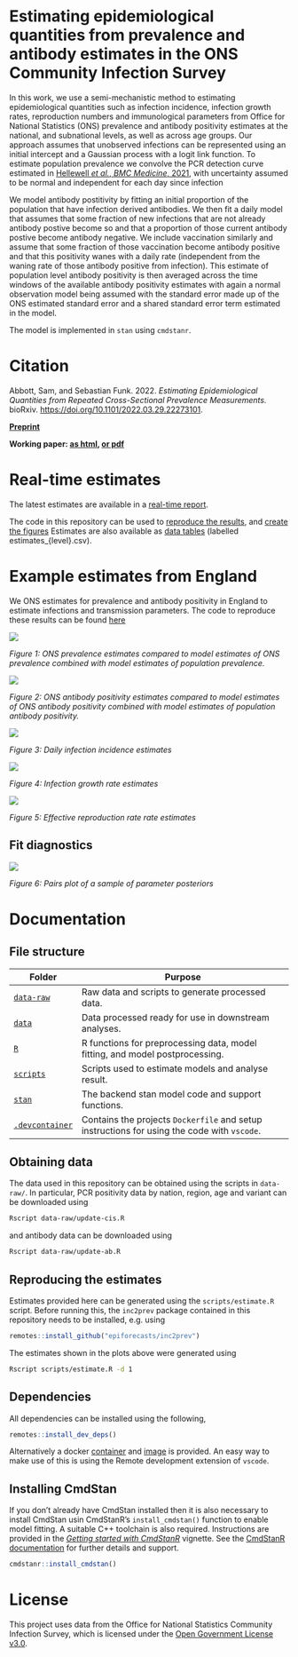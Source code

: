 # Estimating epidemiological quantities from prevalence and antibody estimates in the ONS Community Infection Survey

In this work, we use a semi-mechanistic method to estimating epidemiological quantities such as infection incidence, infection growth rates, reproduction numbers and immunological parameters from Office for National Statistics (ONS) prevalence and antibody positivity estimates at the national, and subnational levels, as well as across age groups.
Our approach assumes that unobserved infections can be represented using an initial intercept and a Gaussian process with a logit link function.
To estimate population prevalence we convolve the PCR detection curve estimated in [Hellewell _et al._, _BMC Medicine_, 2021](https://doi.org/10.1186/s12916-021-01982-x), with uncertainty assumed to be normal and independent for each day since infection

We model antibody postitivity by fitting an initial proportion of the population that have infection derived antibodies.
We then fit a daily model that assumes that some fraction of new infections that are not already antibody postive become so and that a proportion of those current antibody postive become antibody negative. 
We include vaccination similarly and assume that some fraction of those vaccination become antibody positive and that this positivity wanes with a daily rate (independent from the waning rate of those antibody positive from infection). 
This estimate of population level antibody positivity is then averaged across the time windows of the available antibody positivity estimates with again a normal observation model being assumed with the standard error made up of the ONS estimated standard error and a shared standard error term estimated in the model. 

The model is implemented in `stan` using `cmdstanr`.

# Citation

Abbott, Sam, and Sebastian Funk. 2022. _Estimating Epidemiological Quantities from Repeated Cross-Sectional Prevalence Measurements._ bioRxiv. https://doi.org/10.1101/2022.03.29.22273101.

**[Preprint](https://doi.org/10.1101/2022.03.29.22273101)**

**Working paper: [as html](https://epiforecasts.io/inc2prev/paper), [or pdf](https://github.com/epiforecasts/inc2prev/raw/master/docs/paper.pdf)**

# Real-time estimates

The latest estimates are available in a [real-time report](https://epiforecasts.io/inc2prev/report).

The code in this repository can be used to [reproduce the results](https://github.com/epiforecasts/inc2prev/blob/master/scripts/estimate.R),
and [create the figures](https://github.com/epiforecasts/inc2prev/blob/master/scripts/plot_estimates.R)
Estimates are also available as [data tables](https://github.com/epiforecasts/inc2prev/blob/master/outputs/) (labelled estimates_{level}.csv).

# Example estimates from England

We ONS estimates for prevalence and antibody positivity in England to estimate infections and transmission parameters. The code to reproduce these results can be found [here](https://github.com/epiforecasts/inc2prev/blob/master/scripts/simple-example.R)

![](figures/example/prev.png)

*Figure 1: ONS prevalence estimates compared to model estimates of ONS prevalence combined with model estimates of population prevalence.*

![](figures/example/ab.png)

*Figure 2: ONS antibody positivity estimates compared to model estimates of ONS antibody positivity combined with model estimates of population antibody positivity.*

![](figures/example/infections.png)

*Figure 3: Daily infection incidence estimates*

![](figures/example/growth.png)

*Figure 4: Infection growth rate estimates*

![](figures/example/Rt.png)

*Figure 5: Effective reproduction rate rate estimates*

## Fit diagnostics

![](figures/example/pairs.png)

*Figure 6: Pairs plot of a sample of parameter posteriors*

# Documentation

## File structure

Folder | Purpose
---|---
[`data-raw`](data-raw/) | Raw data and scripts to generate processed data.
[`data`](data-processed/) | Data processed ready for use in downstream analyses.
[`R`](R/) | R functions for preprocessing data, model fitting, and model postprocessing.
[`scripts`](scripts/) | Scripts used to estimate models and analyse result.
[`stan`](stan/) | The backend stan model code and support functions.
[`.devcontainer`](.devcontainer/) | Contains the projects `Dockerfile` and setup instructions for using the code with `vscode`.

## Obtaining data

The data used in this repository can be obtained using the scripts in
`data-raw/`. In particular, PCR positivity data by nation, region, age and
variant can be downloaded using

```sh
Rscript data-raw/update-cis.R
```

and antibody data can be downloaded using

```sh
Rscript data-raw/update-ab.R
```

## Reproducing the estimates

Estimates provided here can be generated using the `scripts/estimate.R` script. Before running this, the `inc2prev` package contained in this repository needs to be installed, e.g. using

```r
remotes::install_github("epiforecasts/inc2prev")
```

The estimates shown in the plots above were generated using

```sh
Rscript scripts/estimate.R -d 1
```

## Dependencies

All dependencies can be installed using the following, 

```r
remotes::install_dev_deps()
```

Alternatively a docker [container](https://github.com/epiforecasts/inc2prev/blob/main/.devcontainer/Dockerfile) and [image](https://github.com/epiforecasts/inc2prev/pkgs/container/inc2prev) is provided. An easy way to make use of this is using the Remote development extension of `vscode`.

## Installing CmdStan

If you don’t already have CmdStan installed then it is also necessary to install CmdStan usin CmdStanR’s `install_cmdstan()` function to enable model fitting. A suitable C++ toolchain is also required. Instructions are provided in the [*Getting started with CmdStanR*](https://mc-stan.org/cmdstanr/articles/cmdstanr.html) vignette. See the [CmdStanR documentation](https://mc-stan.org/cmdstanr/) for further details and support.

```r
cmdstanr::install_cmdstan()
```

# License

This project uses data from the Office for National Statistics Community Infection Survey, which is licensed under the [Open Government License v3.0](https://www.ons.gov.uk/peoplepopulationandcommunity/healthandsocialcare/conditionsanddiseases/datasets/coronaviruscovid19infectionsurveydata).


